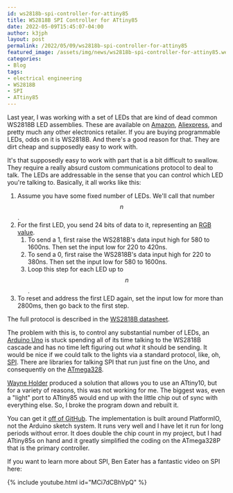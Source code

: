 ```yaml
---
id: ws2818b-spi-controller-for-attiny85
title: WS2818B SPI Controller for ATtiny85
date: 2022-05-09T15:45:07-04:00
author: k3jph
layout: post
permalink: /2022/05/09/ws2818b-spi-controller-for-attiny85
featured_image: /assets/img/news/ws2818b-spi-controller-for-attiny85.webp
categories:
- Blog 
tags:
- electrical engineering
- WS2818B
- SPI
- ATtiny85
---
```


Last year, I was working with a set of LEDs that are kind of dead
common WS2818B LED assemblies.  These are available on
[Amazon](https://www.amazon.com/s?k=ws2818b),
[Aliexpress](https://www.aliexpress.com/wholesale?catId=0&SearchText=ws2818b),
and pretty much any other electronics retailer.  If you are buying
programmable LEDs, odds on it is WS2818B.  And there's a good reason
for that.  They are dirt cheap and supposedly easy to work with.

It's that supposedly easy to work with part that is a bit difficult
to swallow.  They require a really absurd custom communications
protocol to deal to talk.  The LEDs are addressable in the sense
that you can control which LED you're talking to. Basically, it all
works like this:

1.  Assume you have some fixed number of LEDs.  We'll call that number $$n$$.
2.  For the first LED, you send 24 bits of data to it, representing an [RGB value](https://www.rapidtables.com/web/color/RGB_Color.html).
    1. To send a 1, first raise the WS2818B's data input high for 580 to 1600ns.  Then set the input low for 220 to 420ns.
    2. To send a 0, first raise the WS2818B's data input high for 220 to 380ns.  Then set the input low for 580 to 1600ns.
    3. Loop this step for each LED up to $$n$$.
3.  To reset and address the first LED again, set the input low for more than 2800ms, then go back to the first step.


The full protocol is described in the [WS2818B
datasheet](https://www.tme.eu/Document/ddc250a349c0084fadc3ded4c327f335/WS2818B.pdf).

The problem with this is, to control any substantial number of LEDs,
an [Arduino Uno](https://www.arduino.cc/en/main/arduinoBoardUno)
is stuck spending all of its time talking to the WS2818B cascade
and has no time left figuring out _what_ it should be sending.  It
would be nice if we could talk to the lights via a standard protocol,
like, oh,
[SPI](https://learn.sparkfun.com/tutorials/serial-peripheral-interface-spi/all).
There are libraries for talking SPI that run just fine on the Uno,
and consequently on the
[ATmega328](https://www.microchip.com/en-us/product/ATmega328P).

[Wayne Holder](https://sites.google.com/site/wayneholder/besting-ben-heck)
produced a solution that allows you to use an ATtiny10, but for a
variety of reasons, this was not working for me.  The biggest was,
even a "light" port to ATtiny85 would end up with the little chip
out of sync with everything else.  So, I broke the program down and
rebuilt it.

You can get it [off of
GitHub](https://github.com/k3jph/ws2818b-spi-controller).  The
implementation is built around PlatformIO, not the Arduino sketch
system.  It runs very well and I have let it run for long periods
without error.  It does double the chip count in my project, but I
had ATtiny85s on hand and it greatly simplified the coding on the
ATmega328P that is the primary controller.

If you want to learn more about SPI, Ben Eater has a fantastic video
on SPI here:

{% include youtube.html id="MCi7dCBhVpQ" %}


